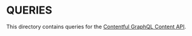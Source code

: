# QUERIES

This directory contains queries for the
[Contentful GraphQL Content API](https://www.contentful.com/developers/docs/references/graphql/).
